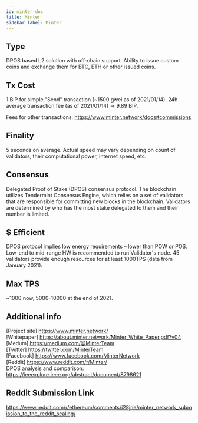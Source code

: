 ```yaml
---
id: minter-doc
title: Minter
sidebar_label: Minter
---
```


## Type

DPOS based L2 solution with off-chain support. Ability to issue custom coins and exchange them for BTC, ETH or other issued coins.

## Tx Cost

1 BIP for simple "Send" transaction (~1500 gwei as of 2021/01/14).
24h average transaction fee (as of 2021/01/14) -> 9.89 BIP.

Fees for other transactions: https://www.minter.network/docs#commissions

## Finality

5 seconds on average. Actual speed may vary depending on count of validators, their computational power, internet speed, etc.

## Consensus

Delegated Proof of Stake (DPOS) consensus protocol. The blockchain utilizes Tendermint Consensus Engine, which relies on a set of validators that are responsible for committing new blocks in the blockchain. Validators are determined by who has the most stake delegated to them and their number is limited.

## $ Efficient

DPOS protocol implies low energy requirements – lower than POW or POS. Low-end to mid-range HW is recommended to run Validator's node. 
45 validators provide enough resources for at least 1000TPS (data from January 2021).

## Max TPS

~1000 now, 5000-10000 at the end of 2021.

## Additional info

[Project site] https://www.minter.network/  
[Whitepaper] https://about.minter.network/Minter_White_Paper.pdf?v04  
[Medum] https://medium.com/@MinterTeam  
[Twitter] https://twitter.com/MinterTeam  
[Facebook] https://www.facebook.com/MinterNetwork  
[Reddit] https://www.reddit.com/r/Minter/  
DPOS analysis and comparison: https://ieeexplore.ieee.org/abstract/document/8798621

## Reddit Submission Link

https://www.reddit.com/r/ethereum/comments/i28jne/minter_network_submission_to_the_reddit_scaling/
